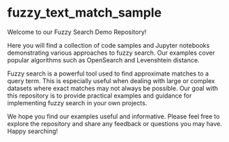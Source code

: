 # fuzzy_text_match_sample

Welcome to our Fuzzy Search Demo Repository!

Here you will find a collection of code samples and Jupyter notebooks demonstrating various approaches to fuzzy search. Our examples cover popular algorithms such as OpenSearch and Levenshtein distance.

Fuzzy search is a powerful tool used to find approximate matches to a query term. This is especially useful when dealing with large or complex datasets where exact matches may not always be possible. Our goal with this repository is to provide practical examples and guidance for implementing fuzzy search in your own projects.

We hope you find our examples useful and informative. Please feel free to explore the repository and share any feedback or questions you may have. Happy searching!